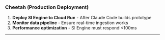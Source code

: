 ### Cheetah (Production Deployment)
1. **Deploy SI Engine to Cloud Run** - After Claude Code builds prototype
2. **Monitor data pipeline** - Ensure real-time ingestion works
3. **Performance optimization** - SI Engine must respond <100ms

---
